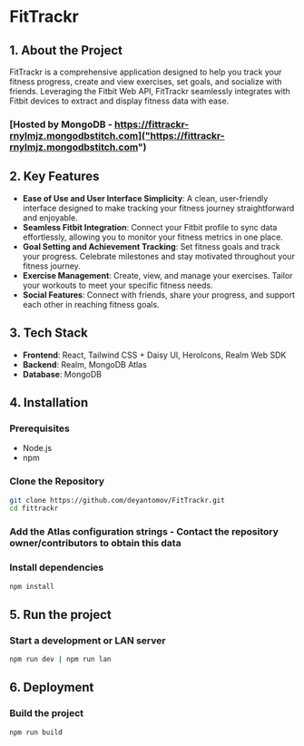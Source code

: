 # FitTrackr

## 1. About the Project
FitTrackr is a comprehensive application designed to help you track your fitness progress, create and view exercises, set goals, and socialize with friends. Leveraging the Fitbit Web API, FitTrackr seamlessly integrates with Fitbit devices to extract and display fitness data with ease.

### [Hosted by MongoDB - https://fittrackr-rnylmjz.mongodbstitch.com]("https://fittrackr-rnylmjz.mongodbstitch.com") 

## 2. Key Features
- **Ease of Use and User Interface Simplicity**: A clean, user-friendly interface designed to make tracking your fitness journey straightforward and enjoyable.
- **Seamless Fitbit Integration**: Connect your Fitbit profile to sync data effortlessly, allowing you to monitor your fitness metrics in one place.
- **Goal Setting and Achievement Tracking**: Set fitness goals and track your progress. Celebrate milestones and stay motivated throughout your fitness journey.
- **Exercise Management**: Create, view, and manage your exercises. Tailor your workouts to meet your specific fitness needs.
- **Social Features**: Connect with friends, share your progress, and support each other in reaching fitness goals.

## 3. Tech Stack
- **Frontend**: React, Tailwind CSS + Daisy UI, HeroIcons, Realm Web SDK
- **Backend**: Realm, MongoDB Atlas
- **Database**: MongoDB

## 4. Installation

### Prerequisites
- Node.js
- npm

### Clone the Repository
```sh
git clone https://github.com/deyantomov/FitTrackr.git
cd fittrackr
```

### Add the Atlas configuration strings - Contact the repository owner/contributors to obtain this data

### Install dependencies
```sh
npm install
```

## 5. Run the project

### Start a development or LAN server
```sh
npm run dev | npm run lan
```

## 6. Deployment

### Build the project
```sh
npm run build
```